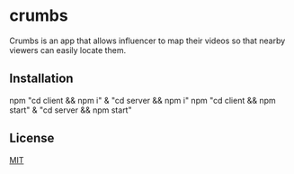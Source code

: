 # crumbs

Crumbs is an app that allows influencer to map their videos so that nearby viewers can easily locate them.

## Installation

npm "cd client && npm i" & "cd server && npm i"
npm "cd client && npm start" & "cd server && npm start"


## License
[MIT](https://choosealicense.com/licenses/mit/)